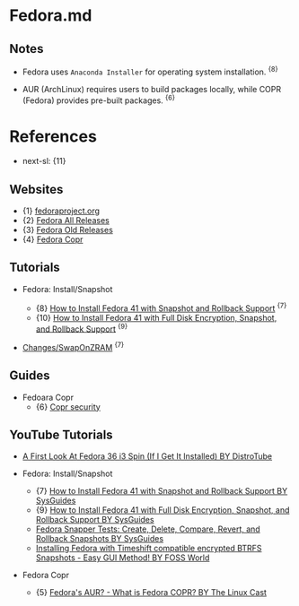 # Fedora.md

## Notes

* Fedora uses `Anaconda Installer` for operating system installation. <sup>{8}</sup>

* AUR (ArchLinux) requires users to build packages locally, while COPR (Fedora) provides pre-built packages. <sup>{6}</sup>

# References

* next-sl: {11}

## Websites

* {1} [fedoraproject.org](https://fedoraproject.org/)
* {2} [Fedora All Releases](https://dl.fedoraproject.org/pub/fedora/linux/releases/)
* {3} [Fedora Old Releases](https://archives.fedoraproject.org/pub/archive/fedora/linux/releases/)
* {4} [Fedora Copr](https://copr.fedorainfracloud.org/coprs/)

## Tutorials

* Fedora: Install/Snapshot
  * {8} [How to Install Fedora 41 with Snapshot and Rollback Support](https://sysguides.com/install-fedora-41-with-snapshot-and-rollback-support) <sup>{7}</sup>
  * {10} [How to Install Fedora 41 with Full Disk Encryption, Snapshot, and Rollback Support](https://sysguides.com/install-fedora-41-with-full-disk-encryption-snapshot-and-rollback-support) <sup>{9}</sup>

* [Changes/SwapOnZRAM](https://fedoraproject.org/wiki/Changes/SwapOnZRAM) <sup>{7}</sup>

## Guides

* Fedoara Copr
  * {6} [Copr security](https://discussion.fedoraproject.org/t/copr-security/85931)

## YouTube Tutorials

* [A First Look At Fedora 36 i3 Spin (If I Get It Installed) BY DistroTube](https://www.youtube.com/watch?v=ZdbgDCwCs_w)

* Fedora: Install/Snapshot
  * {7} [How to Install Fedora 41 with Snapshot and Rollback Support BY SysGuides](https://www.youtube.com/watch?v=LwM3wUXJyU8)
  * {9} [How to Install Fedora 41 with Full Disk Encryption, Snapshot, and Rollback Support BY SysGuides](https://www.youtube.com/watch?v=LT8gDWEaG4o)
  * [Fedora Snapper Tests: Create, Delete, Compare, Revert, and Rollback Snapshots BY SysGuides](https://www.youtube.com/watch?v=hlAgYA4mVvs)
  * [Installing Fedora with Timeshift compatible encrypted BTRFS Snapshots - Easy GUI Method! BY FOSS World](https://www.youtube.com/watch?v=bN8gGoBaZ5M)

* Fedora Copr
  * {5} [Fedora's AUR? - What is Fedora COPR? BY The Linux Cast](https://www.youtube.com/watch?v=UwKI6BJuIRA)
